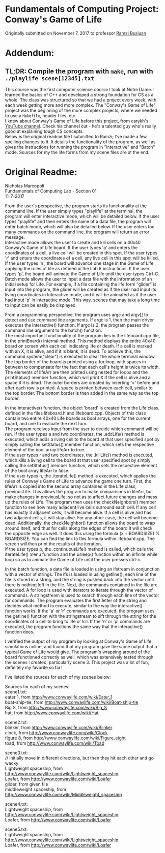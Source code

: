 # Fundamentals of Computing Project: Conway's Game of Life
Originally submitted on November 7, 2017 to professor [Ramzi Bualuan](https://engineering.nd.edu/profiles/rbualuan)

# Addendum:
## TL;DR: Compile the program with `make`, run with `./playlife scene[12345].txt`
This course was the first computer science course I took at Notre Dame. I learned the basics of C++ and developed a strong foundation for CS as a whole. The class was structured so that we had a project every week, with each week getting more and more complex. The "Conway's Game of Life" project was the beginning of the more complex projects, where we needed to use a `Makefile`, header files, etc.  
I knew about Conway's Game of Life before this project, from carykh's [YouTube channel](https://www.youtube.com/user/carykh). Check his channel out - he's a talented guy who's really good at explaining tough CS concepts.  
Below is the original readme file I submitted to Ramzi; I've made a few spelling changes to it. It details the functionality of the program, as well as gives the instructions for running the program in "Interactive" and "Batch" mode. Sources for my the life forms from my scene files are at the end.

# Original Readme:
Nicholas Marcopoli  
Fundamentals of Computing Lab - Section 01  
11-7-2017  

From the user's perspective, the program starts its functionality at the command line. If the user simply types "playlife" at the terminal, the program will enter interactive mode, which will be detailed below. If the user types "playlife" and then enters the name of a data file, the program will enter batch mode, which will also be detailed below. If the user enters too many commands on the command line, the program will return an error message.  
Interactive mode allows the user to create and kill cells on a 40x40 Conway's Game of Life board. If the user types 'a' and enters the coordinates of a cell, a live cell will be created in this spot. If the user types 'r' and enters the coordinates of a cell, any live cell in this spot will be killed. If the user types 'n', the board will advance one stage in the Game of Life, applying the rules of life as defined in the Lab 8 instructions. If the user types 'p', the board will animate the Game of Life until the user types Ctrl-C.  
Batch mode allows the user to input a data file with the information of an initial setup for Life. For example, if a file containing the life form "glider" is input into the program, the glider will be created as if the user had input its living coordinates in Interactive mode, and it will be animated as if the user had input 'p' in interactive mode. This way, scenes that may take a long time to input can be easily be displayed.  

From a programming perspective, the program uses argc and argv[] to detect and use command line arguments. If argc is 1, then the main driver executes the interactive() function. If argc is 2, the program passes the command line argument to the batch() function.  
The most important functionality of the program lies in the lifeboard.cpp file, in the printBoard() internal method. This method displays the entire 40x40 board on screen with each cell indicating life or death. If a cell is marked with an X, it is alive, and if it is blank, it is dead. To achieve this, the command system("clear") is executed to clear the whole terminal window. The top border of the board is printed using a for loop, with spaces in between to compensate for the fact that each cell's height is twice its width. The elements of lifeArr are then printed using nested for loops and the printStatus() member function, which will print X if the cell is alive and a space if it is dead. The outer borders are created by inserting '=' before and after each row is printed. A space is printed between each cell, similar to the top border. The bottom border is then added in the same way as the top border.  

In the interactive() function, the object 'board' is created from the Life class, defined in the files lifeboard.h and lifeboard.cpp. Objects of this class contain two entire 40x40 Life boards as bool arrays, one for the current board, and one to evaluate the next turn.  
The program receives input from the user to decide which command will be run. If the user types a and two coordinates, the .addLife() method is executed, which adds a living cell to the board at that user specified spot by simply calling the setStatus() member function, which sets the respective element of the bool array lifeArr to true.  
If the user types r and two coordinates, the .killLife() method is executed, which kills a living cell to the board at that user specified spot by simply calling the setStatus() member function, which sets the respective element of the bool array lifeArr to false.  
If the user types n, the .iterateLife() method is executed, which applies the rules of Conway's Game of Life to advance the game one turn. First, the lifeArr is copied into the second array contained in the Life class, previousLife. This allows the program to make comparisons in lifeArr, but make changes in previousLife, so not as to affect future changes and mess up the rules of Life. The program then uses the checkNeighbors() member function to see how many adjacent live cells surround each cell. If any cell has exactly 3 adjacent cells, it will become alive. If a cell is alive and has two adjacent cells, it will stay alive. For any other case, the cell will become dead. Additionally, the checkNeighbor() function allows the board to wrap around itself, and thus for cells along the edges of the board it will check the opposite edge as well. It does this using the formula (x + BOARDSIZE) % BOARDSIZE. You can find the link to this formula within lifeboard.cpp. The screen will then print the results of the iteration.  
If the user types p, the .continuousLife() method is called, which calls the iterateLife() menu function and the usleep() function within an infinite while loop so as to animate the Game of Life until the user presses ctrl-c.  

In the batch function, a data file is loaded in using an ifstream in conjunction with a vector of strings. The ifs is loaded in using getline(), each line of the file is stored in a string, and the string is pushed back into the vector until there is nothing left in the file. Next, the commands contained in the file are executed. A for loop is used with iterators to iterate through the vector of commands. A stringstream is used to search through each line of the vector for commands. The program evaluates the first letter of the string and decides what method to execute, similar to the way the interactive() function works. If the 'a' or 'r' commands are executed, the program uses the getline() function with the stringstream to sift through the string for the coordinates of a cell to bring to life or kill. If the 'n' or 'p' commands are executed, the program functions the same way that the interactive() function does.  

I verified the output of my program by looking at Conway's Game of Life simulations online, and found that my program gave the same output that a typical Game of Life would give. The program's wrapping around of the board functioned correctly as well, which was extensively tested through the scenes I created, particularly scene 3. This project was a lot of fun, definitely my favorite so far!  

I've listed the sources for each of my scenes below:  

Sources for each of my scenes:  
scene1.txt:  
eater 1, from http://www.conwaylife.com/wiki/Eater_1  
boat-ship-tie, from http://www.conwaylife.com/wiki/Boat-ship-tie  
Big S, from http://www.conwaylife.com/wiki/Big_S  
hat, from http://www.conwaylife.com/wiki/Hat  

scene2.txt:  
blinker, from http://www.conwaylife.com/wiki/Blinker  
clock, from http://www.conwaylife.com/wiki/Clock  
figure 8, from http://www.conwaylife.com/wiki/Figure_eight  
toad, from http://www.conwaylife.com/wiki/Toad  

scene3.txt:  
// initially move in different directions, but then they hit each other and go wacky  
Lightweight spaceship, from http://www.conwaylife.com/wiki/Lightweight_spaceship  
Loafer, from http://www.conwaylife.com/wiki/Loafer  
glider, from given file  
middleweight spaceship, from http://www.conwaylife.com/wiki/Middleweight_spaceship  

scene4.txt:  
Lightweight spaceship, from http://www.conwaylife.com/wiki/Lightweight_spaceship  
Loafer, from http://www.conwaylife.com/wiki/Loafer  

scene5.txt:  
Lightweight spaceship, from http://www.conwaylife.com/wiki/Lightweight_spaceship  
Loafer, from http://www.conwaylife.com/wiki/Loafer  
